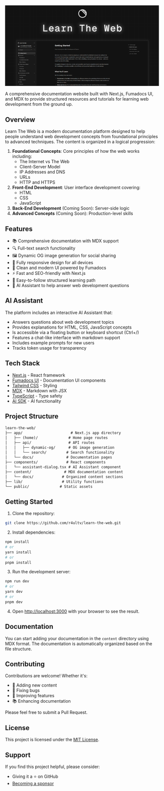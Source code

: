 ![Learn The Web](/public/og-image.png)

A comprehensive documentation website built with Next.js, Fumadocs UI, and MDX to provide structured resources and tutorials for learning web development from the ground up.

## Overview

Learn The Web is a modern documentation platform designed to help people understand web development concepts from foundational principles to advanced techniques. The content is organized in a logical progression:

1. **Foundational Concepts**: Core principles of how the web works including:
   - The Internet vs The Web
   - Client-Server Model
   - IP Addresses and DNS
   - URLs
   - HTTP and HTTPS
2. **Front-End Development**: User interface development covering:
   - HTML
   - CSS
   - JavaScript
3. **Back-End Development** (Coming Soon): Server-side logic
4. **Advanced Concepts** (Coming Soon): Production-level skills

## Features

- 📚 Comprehensive documentation with MDX support
- 🔍 Full-text search functionality
- 🖼️ Dynamic OG image generation for social sharing
- 📱 Fully responsive design for all devices
- 🎨 Clean and modern UI powered by Fumadocs
- ⚡ Fast and SEO-friendly with Next.js
- 📝 Easy-to-follow structured learning path
- 🤖 AI Assistant to help answer web development questions

## AI Assistant

The platform includes an interactive AI Assistant that:

- Answers questions about web development topics
- Provides explanations for HTML, CSS, JavaScript concepts
- Is accessible via a floating button or keyboard shortcut (Ctrl+/)
- Features a chat-like interface with markdown support
- Includes example prompts for new users
- Tracks token usage for transparency

## Tech Stack

- [Next.js](https://nextjs.org/) - React framework
- [Fumadocs UI](https://fumadocs.vercel.app/) - Documentation UI components
- [Tailwind CSS](https://tailwindcss.com/) - Styling
- [MDX](https://mdxjs.com/) - Markdown with JSX
- [TypeScript](https://www.typescriptlang.org/) - Type safety
- [AI SDK](https://ai.vercel.ai/) - AI functionality

## Project Structure

```
learn-the-web/
├── app/                      # Next.js app directory
│   ├── (home)/              # Home page routes
│   ├── api/                 # API routes
│   │   ├── dynamic-og/      # OG image generation
│   │   └── search/         # Search functionality
│   └── docs/               # Documentation pages
├── components/             # React components
│   └── assistant-dialog.tsx # AI Assistant component
├── content/               # MDX documentation content
│   └── docs/             # Organized content sections
├── lib/                  # Utility functions
└── public/              # Static assets
```

## Getting Started

1. Clone the repository:

```bash
git clone https://github.com/r4ultv/learn-the-web.git
```

2. Install dependencies:

```bash
npm install
# or
yarn install
# or
pnpm install
```

3. Run the development server:

```bash
npm run dev
# or
yarn dev
# or
pnpm dev
```

4. Open [http://localhost:3000](http://localhost:3000) with your browser to see the result.

## Documentation

You can start adding your documentation in the `content` directory using MDX format.
The documentation is automatically organized based on the file structure.

## Contributing

Contributions are welcome! Whether it's:

- 📝 Adding new content
- 🐛 Fixing bugs
- 🌟 Improving features
- 📚 Enhancing documentation

Please feel free to submit a Pull Request.

## License

This project is licensed under the [MIT License](LICENSE).

## Support

If you find this project helpful, please consider:
- Giving it a ⭐️ on GitHub
- [Becoming a sponsor](https://github.com/sponsors/R4ULtv/)
